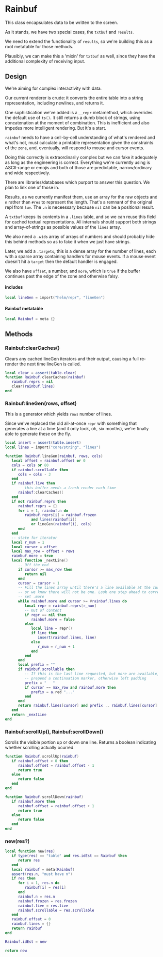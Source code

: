 # Rainbuf


This class encapsulates data to be written to the screen.


As it stands, we have two special cases, the ``txtbuf`` and ``results``.


We need to extend the functionality of ``results``, so we're building this as a
root metatable for those methods.


Plausibly, we can make this a 'mixin' for ``txtbuf`` as well, since they have
the additional complexity of receiving input.


## Design

We're aiming for complex interactivity with data.


Our current renderer is crude: it converts the entire table into a string
representation, including newlines, and returns it.


One sophistication we've added is a ``__repr`` metamethod, which overrides the
default use of ``ts()``.  It still returns a dumb block of strings, using
concatenation at the moment of combination.  This is inefficient and also
impedes more intelligent rendering.  But it's a start.


``rainbuf`` needs to have a cell-by-cell understanding of what's rendered and
what's not, must calculate a printable representation given the constraints of
the ``zone``, and, eventually, will respond to mouse and cursor events.


Doing this correctly is extraordinarily complex but we can fake it adequately
as long as the engineering is correct.  Everything we're currently using is
ASCII-range or emojis and both of those are predictable, narrow/ordinary and
wide respectively.


There are libraries/databases which purport to answer this question.  We plan
to link one of those in.


Results, as we currently manifest them, use an array for the raw objects and
``n`` rather than ``#res`` to represent the length.  That's a remnant of the
original repl from ``luv``.  The ``.n`` is neceessary because ``nil`` can be a
positional result.


A ``txtbuf`` keeps its contents in a ``.lines`` table, and so we can reuse this
field for cached textual representations.  All internals should support both
strings and array-of-strings as possible values of the ``lines`` array.


We also need a ``.wids`` array of arrays of numbers and should probably hide
this behind methods so as to fake it when we just have strings.


Later, we add a ``.targets``, this is a dense array for the number of lines,
each with a sparse array containing handlers for mouse events.  If a mouse
event doesn't hit a ``target`` then the default handler is engaged.


We also have ``offset``, a number, and ``more``, which is ``true`` if the buffer
continues past the edge of the zone and otherwise falsy.

#### includes

```lua
local lineGen = import("helm/repr", "lineGen")
```
#### Rainbuf metatable

```lua
local Rainbuf = meta {}
```
## Methods

### Rainbuf:clearCaches()

Clears any cached lineGen iterators and their output, causing a full re-render
the next time lineGen is called.

```lua
local clear = assert(table.clear)
function Rainbuf.clearCaches(rainbuf)
   rainbuf.reprs = nil
   clear(rainbuf.lines)
end
```
### Rainbuf:lineGen(rows, offset)

This is a generator which yields ``rows`` number of lines.


Since we've replaced the old all-at-once ``repr`` with something that generates
a line at a time (and it only took, oh, six months), we're finally able to
generate these on the fly.

```lua
local insert = assert(table.insert)
local lines = import("core/string", "lines")

function Rainbuf.lineGen(rainbuf, rows, cols)
   local offset = rainbuf.offset or 0
   cols = cols or 80
   if rainbuf.scrollable then
      cols = cols - 3
   end
   if rainbuf.live then
      -- this buffer needs a fresh render each time
      rainbuf:clearCaches()
   end
   if not rainbuf.reprs then
      rainbuf.reprs = {}
      for i = 1, rainbuf.n do
         rainbuf.reprs[i] = rainbuf.frozen
            and lines(rainbuf[i])
            or lineGen(rainbuf[i], cols)
      end
   end
   -- state for iterator
   local r_num = 1
   local cursor = offset
   local max_row = offset + rows
   rainbuf.more = true
   local function _nextLine()
      -- Off the end
      if cursor >= max_row then
         return nil
      end
      cursor = cursor + 1
      -- Fill the lines array until there's a line available at the cursor,
      -- or we know there will not be one. Look one step ahead to correctly
      -- set .more
      while rainbuf.more and cursor >= #rainbuf.lines do
         local repr = rainbuf.reprs[r_num]
         -- Out of content
         if repr == nil then
            rainbuf.more = false
         else
            local line = repr()
            if line then
               insert(rainbuf.lines, line)
            else
               r_num = r_num + 1
            end
         end
      end
      local prefix = ""
      if rainbuf.scrollable then
         -- If this is the last line requested, but more are available,
         -- prepend a continuation marker, otherwise left padding
         prefix = "   "
         if cursor == max_row and rainbuf.more then
            prefix = a.red "..."
         end
      end
      return rainbuf.lines[cursor] and prefix .. rainbuf.lines[cursor]
   end
   return _nextLine
end
```
### Rainbuf:scrollUp(), Rainbuf:scrollDown()

Scrolls the visible portion up or down one line. Returns a boolean
indicating whether scrolling actually ocurred.

```lua
function Rainbuf.scrollUp(rainbuf)
   if rainbuf.offset > 0 then
      rainbuf.offset = rainbuf.offset - 1
      return true
   else
      return false
   end
end

function Rainbuf.scrollDown(rainbuf)
   if rainbuf.more then
      rainbuf.offset = rainbuf.offset + 1
      return true
   else
      return false
   end
end
```
### new(res?)

```lua
local function new(res)
   if type(res) == "table" and res.idEst == Rainbuf then
      return res
   end
   local rainbuf = meta(Rainbuf)
   assert(res.n, "must have n")
   if res then
      for i = 1, res.n do
         rainbuf[i] = res[i]
      end
      rainbuf.n = res.n
      rainbuf.frozen = res.frozen
      rainbuf.live = res.live
      rainbuf.scrollable = res.scrollable
   end
   rainbuf.offset = 0
   rainbuf.lines = {}
   return rainbuf
end

Rainbuf.idEst = new

return new
```
